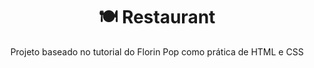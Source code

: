 <h1 align="center" border-bottom="2px solid gray">🍽 Restaurant</h1>
<p align="center">Projeto baseado no tutorial do Florin Pop como prática de HTML e CSS</p>